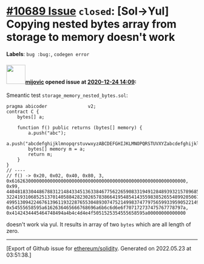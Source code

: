 # [\#10689 Issue](https://github.com/ethereum/solidity/issues/10689) `closed`: [Sol->Yul] Copying nested bytes array from storage to memory doesn't work
**Labels**: `bug :bug:`, `codegen error`


#### <img src="https://avatars.githubusercontent.com/u/23421619?u=50068b46fd9aafcb2b59c0d93b9eb49692ba9c66&v=4" width="50">[mijovic](https://github.com/mijovic) opened issue at [2020-12-24 14:09](https://github.com/ethereum/solidity/issues/10689):

Smeantic test `storage_memory_nested_bytes.sol`: 

```
pragma abicoder               v2;
contract C {
    bytes[] a;

    function f() public returns (bytes[] memory) {
        a.push("abc");
        a.push("abcdefghijklmnopqrstuvwxyzABCDEFGHIJKLMNOPQRSTUVXYZabcdefghijklmnopqrstuvwxyzABCDEFGHIJKLMNOPQRSTUVXYZabcdefghijklmnopqrstuvwxyzABCDEFGHIJKLMNOPQRSTUVXYZ");
        bytes[] memory m = a;
        return m;
    }
}
// ----
// f() -> 0x20, 0x02, 0x40, 0x80, 3, 0x6162630000000000000000000000000000000000000000000000000000000000, 0x99, 44048183304486788312148433451363384677562265908331949128489393215789685032262, 32241931068525137014058842823026578386641954854143559838526554899205067598957, 49951309422467613961193228765530489307475214998374779756599339590522149884499, 0x54555658595a6162636465666768696a6b6c6d6e6f707172737475767778797a, 0x4142434445464748494a4b4c4d4e4f5051525354555658595a00000000000000
```

doesn't work via yul. It results in array of two `bytes` which are all length of zero.




-------------------------------------------------------------------------------



[Export of Github issue for [ethereum/solidity](https://github.com/ethereum/solidity). Generated on 2022.05.23 at 03:51:38.]
